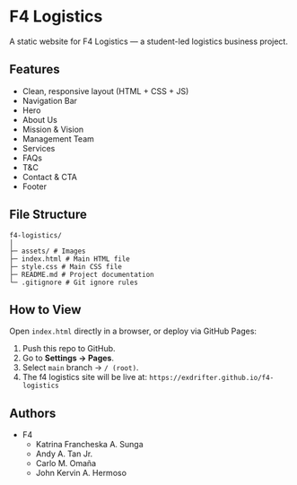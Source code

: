# F4 Logistics

A static website for F4 Logistics — a student-led logistics business project.

## Features
- Clean, responsive layout (HTML + CSS + JS)
- Navigation Bar
- Hero
- About Us
- Mission & Vision
- Management Team
- Services
- FAQs
- T&C
- Contact & CTA
- Footer

## File Structure
```
f4-logistics/
│
├─ assets/ # Images
├─ index.html # Main HTML file
├─ style.css # Main CSS file
├─ README.md # Project documentation
└─ .gitignore # Git ignore rules
```

## How to View
Open `index.html` directly in a browser, or deploy via GitHub Pages:
1. Push this repo to GitHub.
2. Go to **Settings → Pages**.
3. Select `main` branch → `/ (root)`.
4. The f4 logistics site will be live at: `https://exdrifter.github.io/f4-logistics`

## Authors
- F4 
    - Katrina Francheska A. Sunga
    - Andy A. Tan Jr.
    - Carlo M. Omaña
    - John Kervin A. Hermoso
